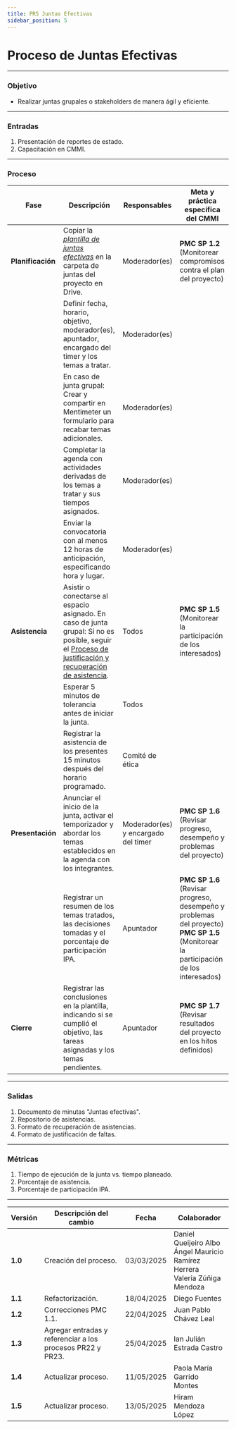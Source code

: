 ```yaml
---
title: PR5 Juntas Efectivas
sidebar_position: 5
---
```


# Proceso de Juntas Efectivas

---

### Objetivo

- Realizar juntas grupales o stakeholders de manera ágil y eficiente.

---

### Entradas

1. Presentación de reportes de estado.
2. Capacitación en CMMI.

---

### Proceso

| Fase              | Descripción                                                                                                                                                                                            | Responsables              | Meta y práctica específica del CMMI                                       |
| ----------------  | ------------------------------------------------------------------------------------------------------------------------------------------------------------------------------------------------------ | --------------------------|---------------------------------------------- |
| **Planificación** | Copiar la <u>_[ plantilla de juntas efectivas](https://docs.google.com/document/d/1kQ_WNJF6ZAqBEqnu3a1I7ls6aLCqXvPdEHlpKwQGfEM/edit?usp=drive_link)_</u> en la carpeta de juntas del proyecto en Drive.| Moderador(es) | **PMC SP 1.2** (Monitorear compromisos contra el plan del proyecto)  |
|                   | Definir fecha, horario, objetivo, moderador(es), apuntador, encargado del timer y los temas a tratar.                                                                                                  | Moderador(es) | |
|                   | En caso de junta grupal: Crear y compartir en Mentimeter un formulario para recabar temas adicionales.                                                                                                                          | Moderador(es) | |
|                   | Completar la agenda con actividades derivadas de los temas a tratar y sus tiempos asignados.                                                                                                           | Moderador(es) | | 
|                   | Enviar la convocatoria con al menos 12 horas de anticipación, especificando hora y lugar.                                                                                                              | Moderador(es) | | 
|  **Asistencia**   | Asistir o conectarse al espacio asignado. En caso de junta grupal: Si no es posible, seguir el [Proceso de justificación y recuperación de asistencia](../procesos/PR22-justificar-recuperar-asistencia.md).| Todos   |  **PMC SP 1.5** (Monitorear la participación de los interesados)  | 
|                   | Esperar 5 minutos de tolerancia antes de iniciar la junta.                                                                                                                                             | Todos                     | | 
|                   | Registrar la asistencia de los presentes 15 minutos después del horario programado.                                                                                                                    | Comité de ética | | 
| **Presentación**  | Anunciar el inicio de la junta, activar el temporizador y abordar los temas establecidos en la agenda con los integrantes.                                                                             | Moderador(es) y encargado del timer | **PMC SP 1.6** (Revisar progreso, desempeño y problemas del proyecto)  |
|                   | Registrar un resumen de los temas tratados, las decisiones tomadas y el porcentaje de participación IPA.                                                                                               | Apuntador         | **PMC SP 1.6** (Revisar progreso, desempeño y problemas del proyecto) **PMC SP 1.5** (Monitorear la participación de los interesados)   |
| **Cierre**        | Registrar las conclusiones en la plantilla, indicando si se cumplió el objetivo, las tareas asignadas y los temas pendientes.                                                                          |  Apuntador        | **PMC SP 1.7** (Revisar resultados del proyecto en los hitos definidos)  | 

---


### Salidas

1. Documento de minutas "Juntas efectivas".
2. Repositorio de asistencias.
3. Formato de recuperación de asistencias.
4. Formato de justificación de faltas.

---

### Métricas

1. Tiempo de ejecución de la junta vs. tiempo planeado.
2. Porcentaje de asistencia.
3. Porcentaje de participación IPA.


---

| Versión | Descripción del cambio                | Fecha    | Colaborador                |
| ------- | ------------------------------------- | -------- | -------------------------- |
| **1.0**     | Creación del proceso.| 03/03/2025 | Daniel Queijeiro Albo <br/> Ángel Mauricio Ramírez Herrera <br/> Valeria Zúñiga Mendoza |
| **1.1**     | Refactorización.         | 18/04/2025 | Diego Fuentes |
| **1.2** | Correcciones PMC 1.1.| 22/04/2025 | Juan Pablo Chávez Leal |
| **1.3** | Agregar entradas y referenciar a los procesos PR22 y PR23.| 25/04/2025 | Ian Julián Estrada Castro | 
| **1.4** | Actualizar proceso.| 11/05/2025 | Paola María Garrido Montes | 
| **1.5** | Actualizar proceso.| 13/05/2025 | Hiram Mendoza López | 